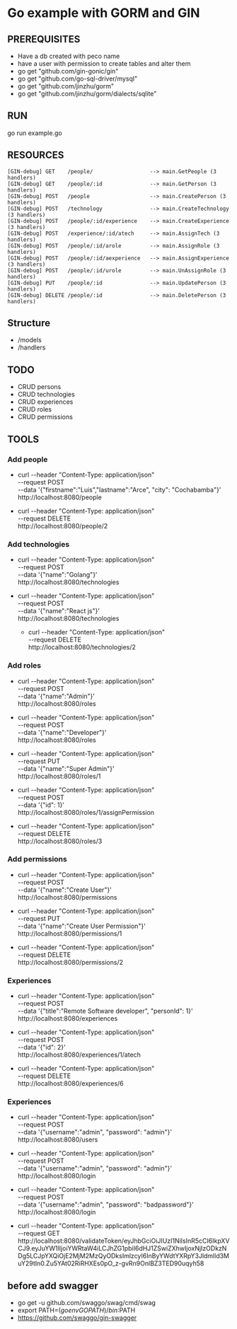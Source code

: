 # Go example with GORM and GIN

## PREREQUISITES
* Have a db created with peco name
* have a user with permission to create tables and alter them
* go get "github.com/gin-gonic/gin"
* go get "github.com/go-sql-driver/mysql" 
* go get "github.com/jinzhu/gorm"
* go get "github.com/jinzhu/gorm/dialects/sqlite"

## RUN
go run example.go

## RESOURCES
```
[GIN-debug] GET    /people/                  --> main.GetPeople (3 handlers)
[GIN-debug] GET    /people/:id               --> main.GetPerson (3 handlers)
[GIN-debug] POST   /people                   --> main.CreatePerson (3 handlers)
[GIN-debug] POST   /technology               --> main.CreateTechnology (3 handlers)
[GIN-debug] POST   /people/:id/experience    --> main.CreateExperience (3 handlers)
[GIN-debug] POST   /experience/:id/atech     --> main.AssignTech (3 handlers)
[GIN-debug] POST   /people/:id/arole         --> main.AssignRole (3 handlers)
[GIN-debug] POST   /people/:id/aexperience   --> main.AssignExperience (3 handlers)
[GIN-debug] POST   /people/:id/urole         --> main.UnAssignRole (3 handlers)
[GIN-debug] PUT    /people/:id               --> main.UpdatePerson (3 handlers)
[GIN-debug] DELETE /people/:id               --> main.DeletePerson (3 handlers)
```

## Structure
* /models
* /handlers

## TODO
* CRUD persons
* CRUD technologies
* CRUD experiences
* CRUD roles
* CRUD permissions

## TOOLS
### Add people
* curl --header "Content-Type: application/json" \
  --request POST \
  --data '{"firstname":"Luis","lastname":"Arce", "city": "Cochabamba"}' \
  http://localhost:8080/people

* curl --header "Content-Type: application/json" \
  --request DELETE \
  http://localhost:8080/people/2

### Add technologies
* curl --header "Content-Type: application/json" \
  --request POST \
  --data '{"name":"Golang"}' \
  http://localhost:8080/technologies

* curl --header "Content-Type: application/json" \
  --request POST \
  --data '{"name":"React js"}' \
  http://localhost:8080/technologies

  * curl --header "Content-Type: application/json" \
  --request DELETE \
  http://localhost:8080/technologies/2


### Add roles
* curl --header "Content-Type: application/json" \
  --request POST \
  --data '{"name":"Admin"}' \
  http://localhost:8080/roles

* curl --header "Content-Type: application/json" \
  --request POST \
  --data '{"name":"Developer"}' \
  http://localhost:8080/roles

* curl --header "Content-Type: application/json" \
  --request PUT \
  --data '{"name":"Super Admin"}' \
  http://localhost:8080/roles/1

* curl --header "Content-Type: application/json" \
  --request POST \
  --data '{"id": 1}' \
  http://localhost:8080/roles/1/assignPermission

* curl --header "Content-Type: application/json" \
  --request DELETE \
  http://localhost:8080/roles/3

### Add permissions
* curl --header "Content-Type: application/json" \
  --request POST \
  --data '{"name":"Create User"}' \
  http://localhost:8080/permissions

* curl --header "Content-Type: application/json" \
  --request PUT \
  --data '{"name":"Create User Permission"}' \
  http://localhost:8080/permissions/1

* curl --header "Content-Type: application/json" \
  --request DELETE \
  http://localhost:8080/permissions/2


### Experiences
* curl --header "Content-Type: application/json" \
  --request POST \
  --data '{"title":"Remote Software developer", "personId": 1}' \
  http://localhost:8080/experiences

* curl --header "Content-Type: application/json" \
  --request POST \
  --data '{"id": 2}' \
  http://localhost:8080/experiences/1/atech

* curl --header "Content-Type: application/json" \
  --request DELETE \
  http://localhost:8080/experiences/6

### Experiences
* curl --header "Content-Type: application/json" \
  --request POST \
  --data '{"username":"admin", "password": "admin"}' \
  http://localhost:8080/users

* curl --header "Content-Type: application/json" \
  --request POST \
  --data '{"username":"admin", "password": "admin"}' \
  http://localhost:8080/login

* curl --header "Content-Type: application/json" \
  --request POST \
  --data '{"username":"admin", "password": "badpassword"}' \
  http://localhost:8080/login

* curl --header "Content-Type: application/json" \
  --request GET \
  http://localhost:8080/validateToken/eyJhbGciOiJIUzI1NiIsInR5cCI6IkpXVCJ9.eyJuYW1lIjoiYWRtaW4iLCJhZG1pbiI6dHJ1ZSwiZXhwIjoxNjIzODkzNDg5LCJpYXQiOjE2MjM2MzQyODksImlzcyI6InByYWdtYXRpY3Jldmlld3MuY29tIn0.Zu5YAt02RiRHXEs0pO_z-gvRn9OnlBZ3TED90uqyh58



## before add swagger
- go get -u github.com/swaggo/swag/cmd/swag
- export PATH=$(go env GOPATH)/bin:$PATH
- https://github.com/swaggo/gin-swagger
